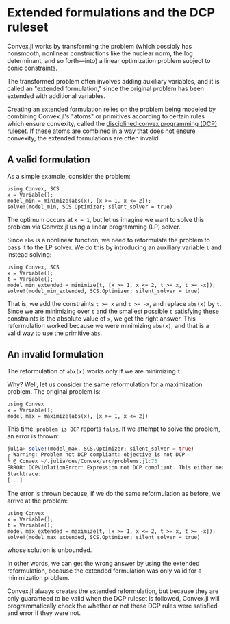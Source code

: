 # Extended formulations and the DCP ruleset

Convex.jl works by transforming the problem (which possibly has nonsmooth,
nonlinear constructions like the nuclear norm, the log determinant, and so
forth—into) a linear optimization problem subject to conic constraints.

The transformed problem often involves adding auxiliary variables, and it is
called an "extended formulation," since the original problem has been extended
with additional variables.

Creating an extended formulation relies on the problem being modeled by
combining Convex.jl's "atoms" or primitives according to certain rules which
ensure convexity, called the
[disciplined convex programming (DCP) ruleset](http://cvxr.com/cvx/doc/dcp.html).
If these atoms are combined in a way that does not ensure convexity, the
extended formulations are often invalid.

## A valid formulation

As a simple example, consider the problem:
```@repl
using Convex, SCS
x = Variable();
model_min = minimize(abs(x), [x >= 1, x <= 2]);
solve!(model_min, SCS.Optimizer; silent_solver = true)
```

The optimum occurs at `x = 1`, but let us imagine we want to solve this problem
via Convex.jl using a linear programming (LP) solver.

Since `abs` is a nonlinear function, we need to reformulate the problem to pass
it to the LP solver. We do this by introducing an auxiliary variable `t` and
instead solving:
```@repl
using Convex, SCS
x = Variable();
t = Variable();
model_min_extended = minimize(t, [x >= 1, x <= 2, t >= x, t >= -x]);
solve!(model_min_extended, SCS.Optimizer; silent_solver = true)
```
That is, we add the constraints `t >= x` and `t >= -x`, and replace `abs(x)` by
`t`. Since we are minimizing over `t` and the smallest possible `t` satisfying
these constraints is the absolute value of `x`, we get the right answer. This
reformulation worked because we were minimizing `abs(x)`, and that is a valid
way to use the primitive `abs`.

## An invalid formulation

The reformulation of `abx(x)` works only if we are minimizing `t`.

Why? Well, let us consider the same reformulation for a maximization problem.
The original problem is:
```@repl
using Convex
x = Variable();
model_max = maximize(abs(x), [x >= 1, x <= 2])
```
This time, `problem is DCP` reports `false`. If we attempt to solve the problem,
an error is thrown:
```julia
julia> solve!(model_max, SCS.Optimizer; silent_solver = true)
┌ Warning: Problem not DCP compliant: objective is not DCP
└ @ Convex ~/.julia/dev/Convex/src/problems.jl:73
ERROR: DCPViolationError: Expression not DCP compliant. This either means that your problem is not convex, or that we could not prove it was convex using the rules of disciplined convex programming. For a list of supported operations, see https://jump.dev/Convex.jl/stable/operations/. For help writing your problem as a disciplined convex program, please post a reproducible example on https://jump.dev/forum.
Stacktrace:
[...]
```

The error is thrown because, if we do the same reformulation as before, we
arrive at the problem:
```@repl
using Convex
x = Variable();
t = Variable();
model_max_extended = maximize(t, [x >= 1, x <= 2, t >= x, t >= -x]);
solve!(model_max_extended, SCS.Optimizer; silent_solver = true)
```
whose solution is unbounded.

In other words, we can get the wrong answer by using the extended reformulation,
because the extended formulation was only valid for a minimization problem.

Convex.jl always creates the extended reformulation, but because they are only
guaranteed to be valid when the DCP ruleset is followed, Convex.jl will
programmatically check the whether or not these DCP rules were satisfied and
error if they were not.
